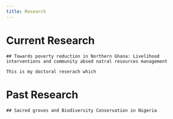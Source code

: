 ```yaml
---
title: Research
---
```


# Current Research
    ## Towards poverty reduction in Northern Ghana: Livelihood interventions and community absed natral resources management
    
    This is my doctoral reserach which 


# Past Research
    ## Sacred groves and Biodiversity Conservation in Nigeria
